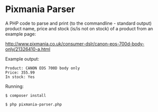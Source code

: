 # Pixmania Parser

A PHP code to parse and print (to the commandline - standard output) product name, price and stock (is/is not on stock) of a product from an example page: 

http://www.pixmania.co.uk/consumer-dslr/canon-eos-700d-body-only/21326410-a.html

Example output:

```
Product: CANON EOS 700D body only
Price: 355.99
In stock: Yes
```

Running:

```
$ composer install

$ php pixmania-parser.php
```